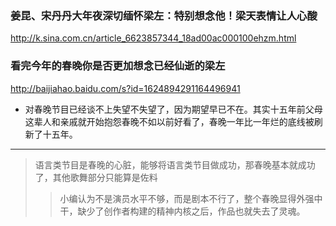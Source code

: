 ### 姜昆、宋丹丹大年夜深切缅怀梁左：特别想念他！梁天表情让人心酸
http://k.sina.com.cn/article_6623857344_18ad00ac000100ehzm.html
### 看完今年的春晚你是否更加想念已经仙逝的梁左
http://baijiahao.baidu.com/s?id=1624894291164496941
- 对春晚节目已经谈不上失望不失望了，因为期望早已不在。其实十五年前父母这辈人和亲戚就开始抱怨春晚不如以前好看了，春晚一年比一年烂的底线被刷新了十五年。
---
>语言类节目是春晚的心脏，能够将语言类节目做成功，那春晚基本就成功了，其他歌舞部分只能算是佐料
>>小编认为不是演员水平不够，而是剧本不行了，整个春晚显得外强中干，缺少了创作者构建的精神内核之后，作品也就失去了灵魂。